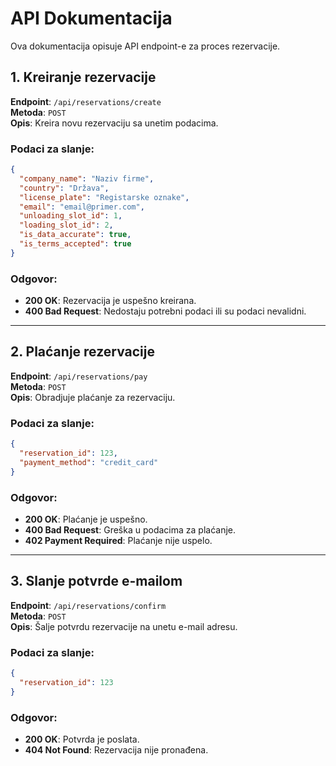 # API Dokumentacija

Ova dokumentacija opisuje API endpoint-e za proces rezervacije.

## 1. Kreiranje rezervacije

**Endpoint**: `/api/reservations/create`  
**Metoda**: `POST`  
**Opis**: Kreira novu rezervaciju sa unetim podacima.

### Podaci za slanje:
```json
{
  "company_name": "Naziv firme",
  "country": "Država",
  "license_plate": "Registarske oznake",
  "email": "email@primer.com",
  "unloading_slot_id": 1,
  "loading_slot_id": 2,
  "is_data_accurate": true,
  "is_terms_accepted": true
}
```

### Odgovor:
- **200 OK**: Rezervacija je uspešno kreirana.
- **400 Bad Request**: Nedostaju potrebni podaci ili su podaci nevalidni.

---

## 2. Plaćanje rezervacije

**Endpoint**: `/api/reservations/pay`  
**Metoda**: `POST`  
**Opis**: Obradjuje plaćanje za rezervaciju.

### Podaci za slanje:
```json
{
  "reservation_id": 123,
  "payment_method": "credit_card"
}
```

### Odgovor:
- **200 OK**: Plaćanje je uspešno.
- **400 Bad Request**: Greška u podacima za plaćanje.
- **402 Payment Required**: Plaćanje nije uspelo.

---

## 3. Slanje potvrde e-mailom

**Endpoint**: `/api/reservations/confirm`  
**Metoda**: `POST`  
**Opis**: Šalje potvrdu rezervacije na unetu e-mail adresu.

### Podaci za slanje:
```json
{
  "reservation_id": 123
}
```

### Odgovor:
- **200 OK**: Potvrda je poslata.
- **404 Not Found**: Rezervacija nije pronađena.